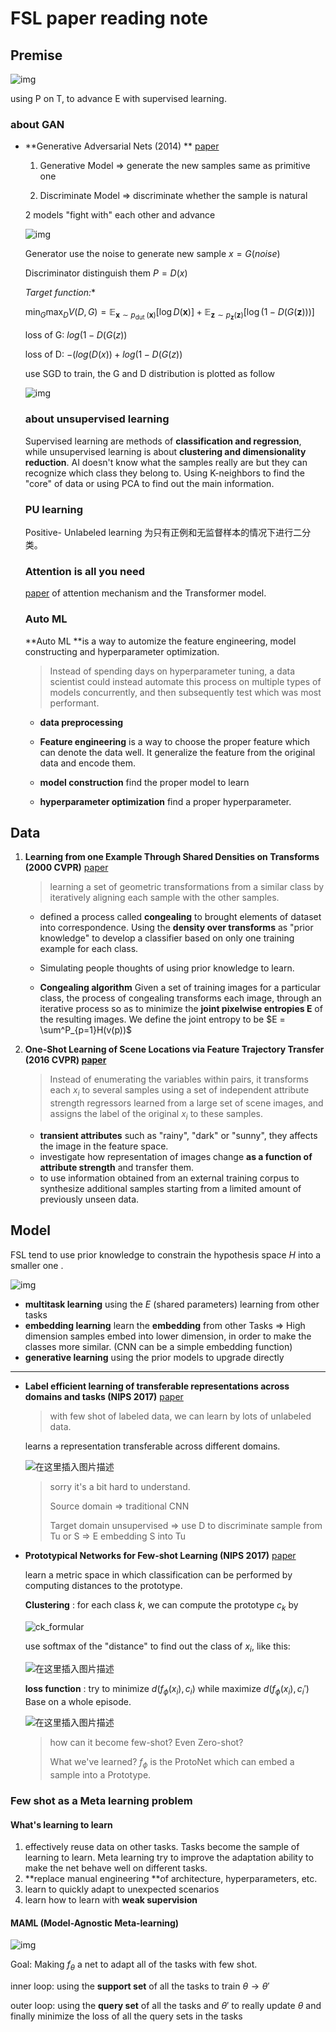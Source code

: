 # FSL paper reading note

## Premise

![img](https://upload-images.jianshu.io/upload_images/22347768-3506e867d7132d0e.png?imageMogr2/auto-orient/strip|imageView2/2/w/1200/format/webp)

using P on T, to advance E with supervised learning. 

### about GAN

* **Generative Adversarial Nets (2014) ** [paper](https://arxiv.org/pdf/1406.2661.pdf)

  1. Generative Model => generate the new samples same as primitive one  

  2. Discriminate Model => discriminate whether the sample is natural

  2 models "fight with" each other and advance 

  ![img](https://pic1.zhimg.com/80/v2-48a6a2a8b213f4bd52dfb694ad292f00_720w.jpg)

  Generator use the noise to generate new sample $x = G(noise)$

  Discriminator distinguish them $P = D(x)$

  **Target function*:**

  $\min _G \max _D V(D, G)=\mathbb{E}_{\boldsymbol{x} \sim p_{\text {dut }}(\boldsymbol{x})}[\log D(\boldsymbol{x})]+\mathbb{E}_{\boldsymbol{z} \sim p_{\boldsymbol{z}}(\boldsymbol{z})}[\log (1-D(G(\boldsymbol{z})))]$

  loss of G: $log(1-D(G(z))$

  loss of D: $-(log(D(x))+log(1-D(G(z))$

  use SGD to train, the G and D distribution is plotted as follow

  ![img](https://pic3.zhimg.com/80/v2-aab535a56ee0fabaa3d52998d1baf616_720w.jpg)

  

  ### about unsupervised learning

  Supervised learning are methods of **classification and regression**, while unsupervised learning is about **clustering and dimensionality reduction**. AI doesn't know what the samples really are but they can recognize which class they belong to. Using K-neighbors to find the "core" of data or using PCA to find out the main information.  

  
  
  ### PU learning 
  
  Positive- Unlabeled learning 为只有正例和无监督样本的情况下进行二分类。
  
  ### Attention is all you need 
  
  [paper](https://arxiv.org/pdf/1706.03762.pdf) of attention mechanism and the Transformer model. 
  
  ### Auto ML
  
  **Auto ML **is a way to automize the feature engineering, model constructing and hyperparameter optimization. 
  
  > Instead of spending days on hyperparameter tuning, a data scientist could instead automate this process on multiple types of models concurrently, and then subsequently test which was most performant. 
  
  * **data preprocessing** 
  
  * **Feature engineering** is a way to choose the proper feature which can denote the data well. It generalize the feature from the original data and encode them. 
  * **model construction** find the proper model to learn
  * **hyperparameter optimization** find a proper hyperparameter. 
  
  
  
  

## Data

1. **Learning from one Example Through Shared Densities on Transforms (2000 CVPR)**  [paper](https://people.cs.umass.edu/~elm/papers/Miller_congealing.pdf)

   >  learning a set of geometric transformations from a similar class by iteratively aligning each sample with the other samples. 

   * defined a process called **congealing** to brought elements of dataset into correspondence. Using the **density over transforms** as "prior knowledge" to develop a classifier based on only one training example for each class. 

   * Simulating people thoughts of using prior knowledge to learn.  
   * **Congealing algorithm** Given a set of training images for a particular class, the process of congealing transforms each image, through an iterative process so as to minimize the **joint pixelwise entropies E** of the resulting images. We define the joint entropy to be  $E = \sum^P_{p=1}H(v(p))$

2. **One-Shot Learning of Scene Locations via Feature Trajectory Transfer (2016 CVPR) [paper](https://openaccess.thecvf.com/content_cvpr_2016/papers/Kwitt_One-Shot_Learning_of_CVPR_2016_paper.pdf)**

   > Instead of enumerating the variables within pairs, it transforms each $x_i$ to several samples using a set of independent attribute strength regressors  learned from a large set of scene images, and assigns the label of the original $x_i$ to these samples. 

   * **transient attributes** such as "rainy", "dark" or "sunny", they affects the image in the feature space.  
   * investigate how representation of images change **as a function of attribute strength** and transfer them. 
   * to use information obtained from an external training corpus to synthesize additional samples starting from a limited amount of previously unseen data. 



## Model

FSL tend to use prior knowledge to constrain the hypothesis space $H$ into a smaller one .  

  ![img](https://upload-images.jianshu.io/upload_images/22347768-52468814cf0395e6.png?imageMogr2/auto-orient/strip|imageView2/2/w/1200/format/webp)

* **multitask learning**  using the $E$ (shared parameters) learning from other tasks 
* **embedding learning**  learn the **embedding** from other Tasks => High dimension samples embed into lower dimension, in order to make the classes more similar. (CNN can be a simple embedding function)
* **generative learning**  using the prior models to upgrade directly

***

* **Label efficient learning of transferable representations across domains and tasks (NIPS 2017)** [paper](https://proceedings.neurips.cc/paper/2017/file/a8baa56554f96369ab93e4f3bb068c22-Paper.pdf)

  > with few shot of labeled data, we can learn by lots of unlabeled data. 

  learns a representation transferable across different domains.

  ![在这里插入图片描述](https://img-blog.csdnimg.cn/2019071209560957.png?x-oss-process=image/watermark,type_ZmFuZ3poZW5naGVpdGk,shadow_10,text_aHR0cHM6Ly9ibG9nLmNzZG4ubmV0L3RyYXZhbHNjeA==,size_16,color_FFFFFF,t_70)

  > sorry it's a bit hard to understand. 
  >
  > Source domain => traditional CNN 
  >
  > Target domain unsupervised => use D to discriminate  sample from Tu or S => E embedding S into Tu

* **Prototypical Networks for Few-shot Learning (NIPS 2017)** [paper](https://arxiv.org/abs/1703.05175)

  learn a metric space in which classification can be performed by computing distances to the prototype. 

  **Clustering** :   for each class $k$, we can compute the prototype $c_k$ by

  ![ck_formular](https://img-blog.csdnimg.cn/20200318110313628.png) 

  use softmax of the "distance" to find out the class of $x_i$, like this:

   ![在这里插入图片描述](https://img-blog.csdnimg.cn/20200318111354989.png)

  **loss function** : try to minimize $d(f_\phi(x_i),c_i)$ while maximize $d(f_\phi(x_i),c_i')$ Base on a whole episode. 

  ![在这里插入图片描述](https://img-blog.csdnimg.cn/20200318111855496.png?x-oss-process=image/watermark,type_ZmFuZ3poZW5naGVpdGk,shadow_10,text_aHR0cHM6Ly9ibG9nLmNzZG4ubmV0L3FxXzMwMTQ2OTM3,size_16,color_FFFFFF,t_70)

  > how can it become few-shot?  Even Zero-shot?
  >
  > What we've learned? $f_\phi$ is the ProtoNet which can embed a sample into a Prototype. 

### Few shot as a Meta learning problem

#### What's learning to learn

1. effectively reuse data on other tasks. Tasks become the sample of learning to learn. Meta learning try to improve the adaptation ability to make the net behave well on different tasks.
2. **replace manual engineering **of architecture, hyperparameters, etc.
3. learn to quickly adapt to unexpected scenarios
4. learn how to learn with **weak supervision**

#### MAML (Model-Agnostic Meta-learning)

![img](https://img2020.cnblogs.com/blog/1027447/202107/1027447-20210708151756900-1232211194.png)

Goal: Making $f_\theta$ a net to adapt all of the tasks with few shot. 

inner loop: using the **support set** of all the tasks to train $\theta → \theta'$ 

outer loop: using the **query set** of all the tasks and $\theta'$ to really update $\theta$ and finally minimize the loss of all the query sets in the tasks  
